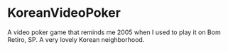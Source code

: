 # KoreanVideoPoker
A video poker game that reminds me 2005 when I used to play it on Bom Retiro, SP. A very lovely Korean neighborhood. 
